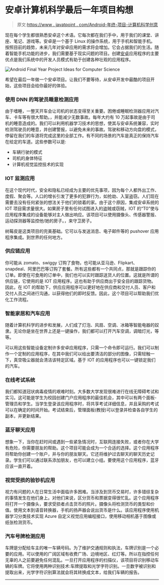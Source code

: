 # 安卓计算机科学最后一年项目构想

> 原文:[https://www . javatpoint . com/Android-年终-项目-计算机科学创意](https://www.javatpoint.com/android-final-year-project-ideas-for-computer-science)

现在每个学生都很熟悉安卓这个术语。它每次都在我们手中，用于我们的课堂、讲座、笔记、游戏等。安卓是一个基于 Linux 的操作系统，用于手机和智能手机。按照目前的趋势，未来几年对安卓应用的需求将会增加。它会占据我们的生活。随着智能手机功能的进步，我们需要基于现实问题的项目。创建[安卓](https://www.javatpoint.com/android-tutorial)应用程序的主要优点是我们系统中的开发人员模式有助于创建各种壮观的应用程序。

![Android Final Year Project Ideas for Computer Science](../Images/6f33194bc5b8dd0a4d9672700d08e31b.png)

希望在最后一年做一个安卓项目。让我们不要等待，从安卓开发中最酷的项目开始，这些项目会给你最好的体验。

### 使用 DNN 的驾驶员睡意检测应用

由于嗜睡，一整天开车会让司机的状态变得至关重要。困倦或睡眠检测器应用对汽车、卡车等有很大帮助。，并能减少无数事故。每年大约有 10 万起事故是由于司机的睡意造成的。我们可以利用机器学习技术的思想，使其与安卓系统兼容，实时检测驾驶员的睡意，并创建警报，以避免未来的事故。驾驶和移动方向盘的模式，停留在我们的车道将完成这里的全部工作。有不同的场景的汽车是真正的保持汽车在给定的车道。这些参数可以是:

*   车辆行驶的模式
*   司机的身体特征
*   计算机视觉监控技术的实现

### IOT 监测应用

在这个现代时代，安全和隐私已经成为主要的优先事项，因为每个人都外出工作、度假、聚会等。人口的增长引发了更多的犯罪行为，如抢劫、入室盗窃。人们现在需要去没有任何紧张的想法关于他们的锁着的家。由于这个原因，集成安卓系统的 IOT 项目需求量很大。如果房子里有任何试图进入的盗贼或窃贼，IOT 的“T0”使与应用程序集成的设备能够对主人做出响应。该项目可以使用摄像头、传感器警报、运动探测器等监控他/她的房子。，来守卫房子。

树莓皮是这类项目的完美基础。它可以与发送消息、电子邮件等的 pushover 应用程序集成。到世界的任何地方。

### 供应链应用

你可能从 zomato、swiggy 订购了食物，也可能从亚马逊、Flipkart、snapdeal、阿里巴巴等订购了套餐。所有这些都有一个共同点，那就是跟踪你的订单。即使在可食用的订单中，我们也可以实时跟踪送货人的位置。这就是所谓的供应链，它使用的是 IOT 应用程序。这也有助于供应商出于安全目的跟踪货物。因此，在 IOT 的帮助下，供应应用程序可以更好地在供应商和交付人员、客户和交付人员之间进行沟通，以获得他们的即时反馈。因此，这个项目可以帮助我们优化工作流程。

### 智能家居和汽车应用

随着计算机科学的进步和发展，人们成了灯泡、风扇、空调、冰箱等智能电器的奴隶。无论你是坐在世界上还是一键操作，我们都可以打开汽车空调，调暗灯光，等等。

可以用这些智能设备定制许多安卓应用程序，只需一个命令即可运行。我们可以制作一个定制的应用程序，在其中我们可以给出要清洁的部分的图像，只需轻触一下，真空吸尘器就会清洁该特定区域。基于 IOT 的应用程序也可以一键锁定我们的汽车。

### 在线考试系统

我们都知道冠状病毒疫情的艰难时刻。大多数大学发现很难进行在线无障碍考试和实习。这可能是学生为校园创建门户应用程序的最佳机会，其中可以有两个面板-管理员和学生。当学生登录该应用程序时，将共享考试详细信息，并且采购的考试可以在确定的时间开始。考试结束后，管理面板(教授)可以登录并检查各自学生的副本，并更新结果。

### 蓝牙聊天应用

想象一下，当你在赶时间或遇到一些紧急情况时，互联网连接失败，或者你在大学有危险，你需要朋友的帮助。这个项目可能会成为一个合适的选择。这个应用程序将帮助你创建一个账户，并与你的朋友聊天。它还将维护过去聊天的聊天历史记录。学生们可以通过联系添加朋友，也可以建立小组。要使用这个应用程序，蓝牙应该一直开着。

### 视觉受损的验钞机应用

视力有问题的人在日常生活中面临许多困难。当涉及到货币交易时，许多错综复杂的事情发生在他们身上。对他们来说，区分货币和票据变得很忙乱。这个应用程序将打开一个摄像头，要求受损者点击货币的照片。摄像头将检测货币的类型和价值。使用文本到语音转换器，手机的扬声器会说出货币是什么。该应用程序使用机器学习分类技术实现 Azure 自定义视觉应用编程接口，使用移动相机基于图像或纸张检测货币。

### 汽车号牌检测应用

车牌是分配给车主的唯一车辆号码。为了维护交通规则和执法，车牌识别是一个必要的应用。可以使用的广阔区域有收费广场、边境地区、红灯等。所以在指控任何无辜的人之前要避免任何混乱。一旦打开应用程序的扫描仪，该项目将识别移动车辆的车牌。它将使用两种识别技术:车牌提取和光学字符识别。一旦数字被识别和提取出来，光学字符识别算法就会将其转换成文本，给我们车辆的报告。

* * *